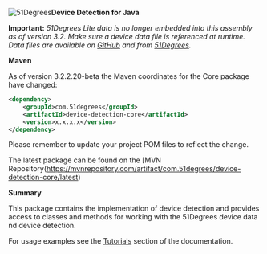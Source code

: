 ![51Degrees](https://51degrees.com/DesktopModules/FiftyOne/Distributor/Logo.ashx?utm_source=github&utm_medium=repository&utm_content=home&utm_campaign=java-open-source "THE Fastest and Most Accurate Device Detection")**Device Detection for Java**

**Important:** _51Degrees Lite data is no longer embedded into this assembly as of version 3.2. Make sure a device data file is referenced at runtime. Data files are available on [GitHub](../data) and from [51Degrees](https://51degrees.com/compare-data-options?utm_source=github&utm_medium=repository&utm_content=source-code&utm_campaign=java-open-source "Different device databases which can be used with 51Degrees device detection")._

**Maven**

As of version 3.2.2.20-beta the Maven coordinates for the Core package have changed:

```xml
<dependency>
    <groupId>com.51degrees</groupId>
    <artifactId>device-detection-core</artifactId>
    <version>x.x.x.x</version>
</dependency>
```

Please remember to update your project POM files to reflect the change.

The latest package can be found on the [MVN Repository(https://mvnrepository.com/artifact/com.51degrees/device-detection-core/latest)

**Summary**

This package contains the implementation of device detection and provides access to classes and methods for working with the 51Degrees device data nd device detection.

For usage examples see the [Tutorials](https://51degrees.com/Support/Documentation/APIs/Java-V32/Tutorials?utm_source=github&utm_medium=repository&utm_content=source-code&utm_campaign=java-open-source) section of the documentation.